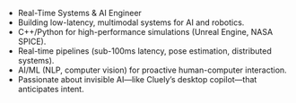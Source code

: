 - Real-Time Systems & AI Engineer
- Building low-latency, multimodal systems for AI and robotics.
-  C++/Python for high-performance simulations (Unreal Engine, NASA SPICE).
-  Real-time pipelines (sub-100ms latency, pose estimation, distributed systems).
-  AI/ML (NLP, computer vision) for proactive human-computer interaction.
-  Passionate about invisible AI—like Cluely’s desktop copilot—that anticipates intent.

